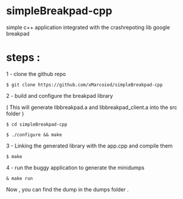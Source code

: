 # simpleBreakpad-cpp
simple c++ application integrated with the crashrepoting lib google breakpad

# steps :
1 - clone the github repo 

``` $ git clone https://github.com/xMarcoied/simpleBreakpad-cpp ```

2 - build and configure the breakpad library

( This will generate libbreakpad.a and libbreakpad_client.a into the src folder )

``` $ cd simpleBreakpad-cpp ```

``` $ ./configure && make  ```


3 - Linking the generated library with the app.cpp and compile them

``` $ make ```


4 - run the buggy application to generate the minidumps 

``` & make run ```

Now , you can find the dump in the dumps folder .
